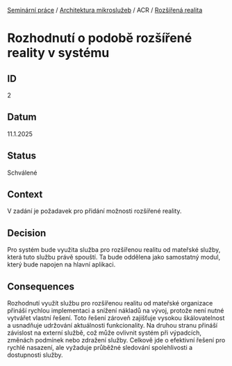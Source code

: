 [Seminární práce](../../../README.md) / [Architektura mikroslužeb](../../README.md) / ACR / [Rozšířená realita](README.md)

# Rozhodnutí o podobě rozšířené reality v systému

## ID
2

## Datum
11.1.2025

## Status
Schválené

## Context
V zadání je požadavek pro přidání možnosti rozšířené reality. 

## Decision
Pro systém bude využita služba pro rozšířenou realitu od mateřské služby, která tuto službu právě spouští. Ta bude oddělena jako samostatný modul, který bude napojen na hlavní aplikaci.

## Consequences
Rozhodnutí využít službu pro rozšířenou realitu od mateřské organizace přináší rychlou implementaci a snížení nákladů na vývoj, protože není nutné vytvářet vlastní řešení.
Toto řešení zároveň zajišťuje vysokou škálovatelnost a usnadňuje udržování aktuálnosti funkcionality.
Na druhou stranu přináší závislost na externí službě, což může ovlivnit systém při výpadcích, změnách podmínek nebo zdražení služby.
Celkově jde o efektivní řešení pro rychlé nasazení, ale vyžaduje průběžné sledování spolehlivosti a dostupnosti služby.
